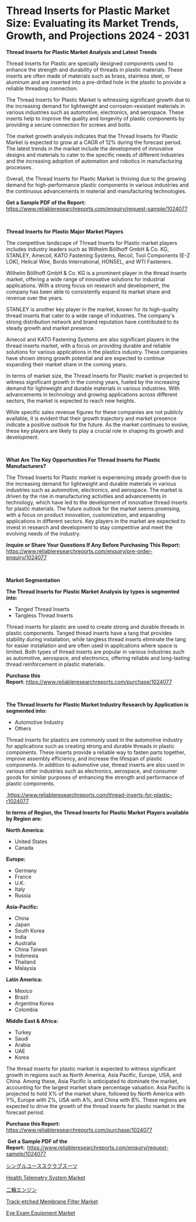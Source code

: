 <p><h1>Thread Inserts for Plastic Market Size: Evaluating its Market Trends, Growth, and Projections 2024 - 2031</h1></p><p><strong>Thread Inserts for Plastic Market Analysis and Latest Trends</strong></p>
<p><p>Thread Inserts for Plastic are specially designed components used to enhance the strength and durability of threads in plastic materials. These inserts are often made of materials such as brass, stainless steel, or aluminum and are inserted into a pre-drilled hole in the plastic to provide a reliable threading connection.</p><p>The Thread Inserts for Plastic Market is witnessing significant growth due to the increasing demand for lightweight and corrosion-resistant materials in various industries such as automotive, electronics, and aerospace. These inserts help to improve the quality and longevity of plastic components by providing a secure connection for screws and bolts.</p><p>The market growth analysis indicates that the Thread Inserts for Plastic Market is expected to grow at a CAGR of 12% during the forecast period. The latest trends in the market include the development of innovative designs and materials to cater to the specific needs of different industries and the increasing adoption of automation and robotics in manufacturing processes.</p><p>Overall, the Thread Inserts for Plastic Market is thriving due to the growing demand for high-performance plastic components in various industries and the continuous advancements in material and manufacturing technologies.</p></p>
<p><strong>Get a Sample PDF of the Report:&nbsp;</strong> <a href="https://www.reliableresearchreports.com/enquiry/request-sample/1024077">https://www.reliableresearchreports.com/enquiry/request-sample/1024077</a></p>
<p>&nbsp;</p>
<p><strong>Thread Inserts for Plastic Major Market Players</strong></p>
<p><p>The competitive landscape of Thread Inserts for Plastic market players includes industry leaders such as Wilhelm Böllhoff GmbH & Co. KG, STANLEY, Amecoil, KATO Fastening Systems, Recoil, Tool Components (E-Z LOK), Helical Wire, Bordo International, HONSEL, and WTI Fasteners.</p><p>Wilhelm Böllhoff GmbH & Co. KG is a prominent player in the thread inserts market, offering a wide range of innovative solutions for industrial applications. With a strong focus on research and development, the company has been able to consistently expand its market share and revenue over the years.</p><p>STANLEY is another key player in the market, known for its high-quality thread inserts that cater to a wide range of industries. The company's strong distribution network and brand reputation have contributed to its steady growth and market presence.</p><p>Amecoil and KATO Fastening Systems are also significant players in the thread inserts market, with a focus on providing durable and reliable solutions for various applications in the plastics industry. These companies have shown strong growth potential and are expected to continue expanding their market share in the coming years.</p><p>In terms of market size, the Thread Inserts for Plastic market is projected to witness significant growth in the coming years, fueled by the increasing demand for lightweight and durable materials in various industries. With advancements in technology and growing applications across different sectors, the market is expected to reach new heights.</p><p>While specific sales revenue figures for these companies are not publicly available, it is evident that their growth trajectory and market presence indicate a positive outlook for the future. As the market continues to evolve, these key players are likely to play a crucial role in shaping its growth and development.</p></p>
<p>&nbsp;</p>
<p><strong>What Are The Key Opportunities For Thread Inserts for Plastic Manufacturers?</strong></p>
<p><p>The Thread Inserts for Plastic market is experiencing steady growth due to the increasing demand for lightweight and durable materials in various industries such as automotive, electronics, and aerospace. The market is driven by the rise in manufacturing activities and advancements in technology, which have led to the development of innovative thread inserts for plastic materials. The future outlook for the market seems promising, with a focus on product innovation, customization, and expanding applications in different sectors. Key players in the market are expected to invest in research and development to stay competitive and meet the evolving needs of the industry.</p></p>
<p><strong>Inquire or Share Your Questions If Any Before Purchasing This Report:</strong> <a href="https://www.reliableresearchreports.com/enquiry/pre-order-enquiry/1024077">https://www.reliableresearchreports.com/enquiry/pre-order-enquiry/1024077</a></p>
<p>&nbsp;</p>
<p><strong>Market Segmentation</strong></p>
<p><strong>The Thread Inserts for Plastic Market Analysis by types is segmented into:</strong></p>
<p><ul><li>Tanged Thread Inserts</li><li>Tangless Thread Inserts</li></ul></p>
<p><p>Thread inserts for plastic are used to create strong and durable threads in plastic components. Tanged thread inserts have a tang that provides stability during installation, while tangless thread inserts eliminate the tang for easier installation and are often used in applications where space is limited. Both types of thread inserts are popular in various industries such as automotive, aerospace, and electronics, offering reliable and long-lasting thread reinforcement in plastic materials.</p></p>
<p><strong>Purchase this Report:&nbsp;</strong><a href="https://www.reliableresearchreports.com/purchase/1024077">https://www.reliableresearchreports.com/purchase/1024077</a></p>
<p>&nbsp;</p>
<p><strong>The Thread Inserts for Plastic Market Industry Research by Application is segmented into:</strong></p>
<p><ul><li>Automotive Industry</li><li>Others</li></ul></p>
<p><p>Thread inserts for plastics are commonly used in the automotive industry for applications such as creating strong and durable threads in plastic components. These inserts provide a reliable way to fasten parts together, improve assembly efficiency, and increase the lifespan of plastic components. In addition to automotive use, thread inserts are also used in various other industries such as electronics, aerospace, and consumer goods for similar purposes of enhancing the strength and performance of plastic components.</p></p>
<p><a href="https://www.reliableresearchreports.com/thread-inserts-for-plastic-r1024077">&nbsp;https://www.reliableresearchreports.com/thread-inserts-for-plastic-r1024077</a></p>
<p><strong>In terms of Region, the Thread Inserts for Plastic Market Players available by Region are:</strong></p>
<p>
    <p> <strong> North America: </strong>
        <ul>
            <li>United States</li>
            <li>Canada</li>
        </ul>
        </p> 
    <p> <strong> Europe: </strong>
        <ul>
            <li>Germany</li>
            <li>France</li>
            <li>U.K.</li>
            <li>Italy</li>
            <li>Russia</li>
        </ul>
        </p> 
    <p> <strong> Asia-Pacific: </strong>
        <ul>
            <li>China</li>
            <li>Japan</li>
            <li>South Korea</li>
            <li>India</li>
            <li>Australia</li>
            <li>China Taiwan</li>
            <li>Indonesia</li>
            <li>Thailand</li>
            <li>Malaysia</li>
        </ul>
        </p> 
    <p> <strong> Latin America: </strong>
        <ul>
            <li>Mexico</li>
            <li>Brazil</li>
            <li>Argentina Korea</li>
            <li>Colombia</li>
        </ul>
        </p> 
    <p> <strong> Middle East & Africa: </strong>
        <ul>
            <li>Turkey</li>
            <li>Saudi</li>
            <li>Arabia</li>
            <li>UAE</li>
            <li>Korea</li>
        </ul>
    </p>
    </p>
<p><p>The thread inserts for plastic market is expected to witness significant growth in regions such as North America, Asia Pacific, Europe, USA, and China. Among these, Asia Pacific is anticipated to dominate the market, accounting for the largest market share percentage valuation. Asia Pacific is projected to hold X% of the market share, followed by North America with Y%, Europe with Z%, USA with A%, and China with B%. These regions are expected to drive the growth of the thread inserts for plastic market in the forecast period.</p></p>
<p><strong>Purchase this Report: </strong><a href="https://www.reliableresearchreports.com/purchase/1024077">https://www.reliableresearchreports.com/purchase/1024077</a></p>
<p>&nbsp;<strong>Get a Sample PDF of the Report:&nbsp;&nbsp;</strong><a href="https://www.reliableresearchreports.com/enquiry/request-sample/1024077">https://www.reliableresearchreports.com/enquiry/request-sample/1024077</a></p>
<p><strong></strong></p>
<p><p><a href="https://github.com/andrade7361/Market-Research-Report-List-2/blob/main/7279281172545.md">シングルユーススクラブスーツ</a></p><p><a href="https://www.linkedin.com/pulse/health-telemetry-system-market-global-regional-analysis-h4ije">Health Telemetry System Market</a></p><p><a href="https://github.com/RaeJenkins1952/Market-Research-Report-List-2/blob/main/6643363172546.md">二輪エンジン</a></p><p><a href="https://www.linkedin.com/pulse/track-etched-membrane-filter-market-outlook-forecast-from-xespe">Track-etched Membrane Filter Market</a></p><p><a href="https://github.com/Seman3302/Market-Research-Report-List-1/blob/main/eye-exam-equipment-market.md">Eye Exam Equipment Market</a></p></p>